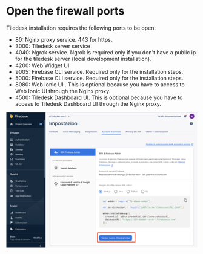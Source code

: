 # Open the firewall ports

Tiledesk  installation requires the following ports to be open:

* 80: Nginx proxy service. 443 for https. 
* 3000: Tiledesk server service
* 4040: Ngrok service. Ngrok is required only if you don't have a public ip for the tiledesk server \(local development installation\). 
* 4200: Web Widget UI
* 9005: Firebase CLI service. Required only for the installation steps. 
* 5000: Firebase CLI service. Required only for the installation steps.
* 8080: Web Ionic UI . This is optional because you have to access to Web Ionic UI through the Nginx proxy.
* 4500: Tiledesk Dashboard UI. This is optional because you have to access to Tiledesk Dashboard UI through the Nginx proxy.

![](../.gitbook/assets/image%20%285%29.png)

